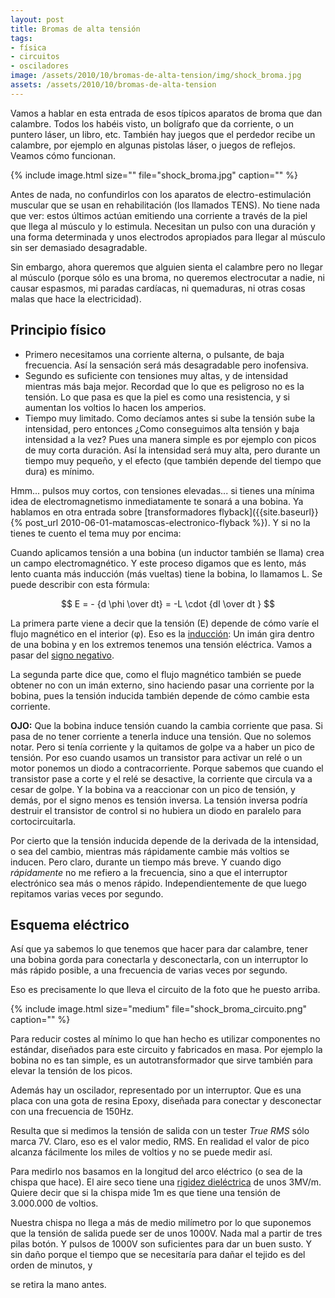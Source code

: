 ```yaml
---
layout: post
title: Bromas de alta tensión
tags:
- física
- circuitos
- osciladores
image: /assets/2010/10/bromas-de-alta-tension/img/shock_broma.jpg
assets: /assets/2010/10/bromas-de-alta-tension
---
```


Vamos a hablar en esta entrada de esos típicos aparatos de broma que dan calambre. Todos los habéis visto, un bolígrafo que da corriente, o un puntero láser, un libro, etc. También hay juegos que el perdedor recibe un calambre, por ejemplo en algunas pistolas láser, o juegos de reflejos. Veamos cómo funcionan.

{% include image.html size="" file="shock_broma.jpg" caption="" %}

Antes de nada, no confundirlos con los aparatos de electro-estimulación muscular que se usan en rehabilitación (los llamados TENS). No tiene nada que ver: estos últimos actúan emitiendo una corriente a través de la piel que llega al músculo y lo estimula. Necesitan un pulso con una duración y una forma determinada y unos electrodos apropiados para llegar al músculo sin ser demasiado desagradable.

Sin embargo, ahora queremos que alguien sienta el calambre pero no llegar al músculo (porque sólo es una broma, no queremos electrocutar a nadie, ni causar espasmos, mi paradas cardíacas, ni quemaduras, ni otras cosas malas que hace la electricidad).

## Principio físico

- Primero necesitamos una corriente alterna, o pulsante, de baja frecuencia. Así la sensación será más desagradable pero inofensiva.
- Segundo es suficiente con tensiones muy altas, y de intensidad mientras más baja mejor. Recordad que lo que es peligroso no es la tensión. Lo que pasa es que la piel es como una resistencia, y si aumentan los voltios lo hacen los amperios.
- Tiempo muy limitado. Como decíamos antes si sube la tensión sube la intensidad, pero entonces ¿Como conseguimos alta tensión y baja intensidad a la vez? Pues una manera simple es por ejemplo con picos de muy corta duración. Así la intensidad será muy alta, pero durante un tiempo muy pequeño, y el efecto (que también depende del tiempo que dura) es mínimo.

Hmm... pulsos muy cortos, con tensiones elevadas... si tienes una mínima idea de electromagnetismo inmediatamente te sonará a una bobina. Ya hablamos en otra entrada sobre [transformadores flyback]({{site.baseurl}}{% post_url 2010-06-01-matamoscas-electronico-flyback %}). Y si no la tienes te cuento el tema muy por encima:

Cuando aplicamos tensión a una bobina (un inductor también se llama) crea un campo electromagnético. Y este proceso digamos que es lento, más lento cuanta más inducción (más vueltas) tiene la bobina, lo llamamos L. Se puede describir con esta fórmula:

$$
E = - {d \phi \over dt} = -L \cdot {dI \over dt }
$$

La primera parte viene a decir que la tensión (E) depende de cómo varíe el flujo magnético en el interior (φ). Eso es la [inducción](http://es.wikipedia.org/wiki/Ley_de_Faraday): Un imán gira dentro de una bobina y en los extremos tenemos una tensión eléctrica. Vamos a pasar del [signo negativo](http://aprendeenlinea.udea.edu.co/lms/moodle/mod/resource/view.php?id=11062).

La segunda parte dice que, como el flujo magnético también se puede obtener no con un imán externo, sino haciendo pasar una corriente por la bobina, pues la tensión inducida también depende de cómo cambie esta corriente.

**OJO:** Que la bobina induce tensión cuando la cambia corriente que pasa. Si pasa de no tener corriente a tenerla induce una tensión. Que no solemos notar. Pero si tenía corriente y la quitamos de golpe va a haber un pico de tensión. Por eso cuando usamos un transistor para activar un relé o un motor ponemos un diodo a contracorriente. Porque sabemos que cuando el transistor pase a corte y el relé se desactive, la corriente que circula va a cesar de golpe. Y la bobina va a reaccionar con un pico de tensión, y demás, por el signo menos es tensión inversa. La tensión inversa podría destruir el transistor de control si no hubiera un diodo en paralelo para cortocircuitarla.

Por cierto que la tensión inducida depende de la derivada de la intensidad, o sea del cambio, mientras más rápidamente cambie más voltios se inducen. Pero claro, durante un tiempo más breve. Y cuando digo *rápidamente* no me refiero a la frecuencia, sino a que el interruptor electrónico sea más o menos rápido. Independientemente de que luego repitamos varias veces por segundo.

## Esquema eléctrico

Así que ya sabemos lo que tenemos que hacer para dar calambre, tener una bobina gorda para conectarla y desconectarla, con un interruptor lo más rápido posible, a una frecuencia de varias veces por segundo.

Eso es precisamente lo que lleva el circuito de la foto que he puesto arriba.

{% include image.html size="medium" file="shock_broma_circuito.png" caption="" %}

Para reducir costes al mínimo lo que han hecho es utilizar componentes no estándar, diseñados para este circuito y fabricados en masa. Por ejemplo la bobina no es tan simple, es un autotransformador que sirve también para elevar la tensión de los picos.

Además hay un oscilador, representado por un interruptor. Que es una placa con una gota de resina Epoxy, diseñada para conectar y desconectar con una frecuencia de 150Hz.

Resulta que si medimos la tensión de salida con un tester *True RMS* sólo marca 7V. Claro, eso es el valor medio, RMS. En realidad el valor de pico alcanza fácilmente los miles de voltios y no se puede medir así.

Para medirlo nos basamos en la longitud del arco eléctrico (o sea de la chispa que hace). El aire seco tiene una [rigidez dieléctrica](http://campus.usal.es/%7Eelectricidad/Principal/Circuitos/Diccionario/Diccionario.php?b=id:154) de unos 3MV/m. Quiere decir que si la chispa mide 1m es que tiene una tensión de 3.000.000 de voltios.

Nuestra chispa no llega a más de medio milímetro por lo que suponemos que la tensión de salida puede ser de unos 1000V. Nada mal a partir de tres pilas botón. Y pulsos de 1000V son suficientes para dar un buen susto. Y sin daño porque el tiempo que se necesitaría para dañar el tejido es del orden de minutos, y

se retira la mano antes.

